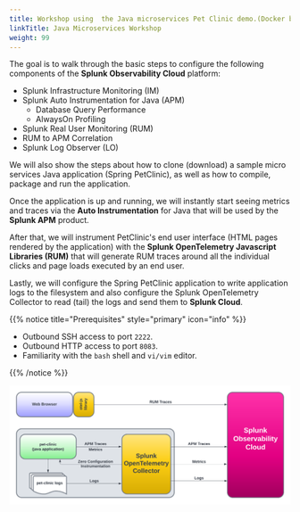 ```yaml
---
title: Workshop using  the Java microservices Pet Clinic demo.(Docker based).
linkTitle: Java Microservices Workshop
weight: 99
---
```

The goal is to walk through the basic steps to configure the following components of the **Splunk Observability Cloud** platform:

* Splunk Infrastructure Monitoring (IM)
* Splunk Auto Instrumentation for Java (APM)
  * Database Query Performance
  * AlwaysOn Profiling
* Splunk Real User Monitoring (RUM)
* RUM to APM Correlation
* Splunk Log Observer (LO)

We will also show the steps about how to clone (download) a sample micro services Java application (Spring PetClinic), as well as how to compile, package and run the application.

Once the application is up and running, we will instantly start seeing metrics and traces via the **Auto Instrumentation** for Java that will be used by the **Splunk APM** product.

After that, we will instrument PetClinic's end user interface (HTML pages rendered by the application) with the **Splunk OpenTelemetry Javascript Libraries (RUM)** that will generate RUM traces around all the individual clicks and page loads executed by an end user.

Lastly, we will configure the Spring PetClinic application to write application logs to the filesystem and also configure the Splunk OpenTelemetry Collector to read (tail) the logs and send them to **Splunk Cloud**.

{{% notice title="Prerequisites" style="primary" icon="info" %}}

* Outbound SSH access to port `2222`.
* Outbound HTTP access to port `8083`.
* Familiarity with the `bash` shell and `vi/vim` editor.

{{% /notice %}}

![PetClinic Exercise](images/petclinic-exercise.png)
